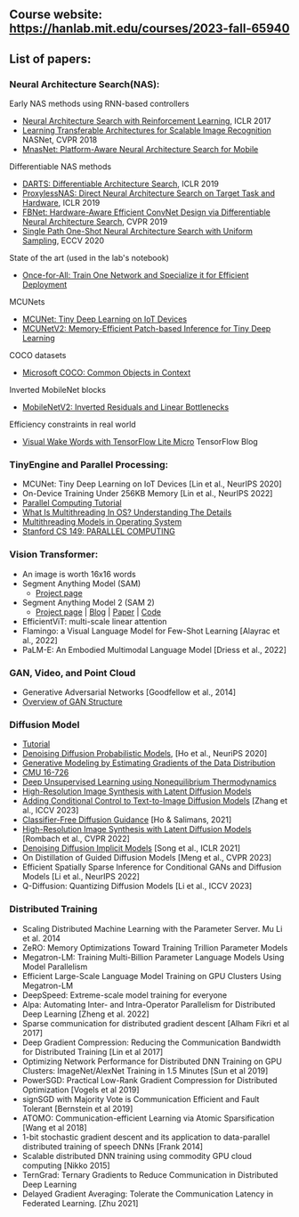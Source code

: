 ## Course website: https://hanlab.mit.edu/courses/2023-fall-65940

## List of papers:

### Neural Architecture Search(NAS):
Early NAS methods using RNN-based controllers 
- [Neural Architecture Search with Reinforcement Learning](https://arxiv.org/abs/1611.01578), ICLR 2017
- [Learning Transferable Architectures for Scalable Image Recognition](https://arxiv.org/abs/1707.07012) NASNet, CVPR 2018
- [MnasNet: Platform-Aware Neural Architecture Search for Mobile](https://arxiv.org/abs/1807.11626)

Differentiable NAS methods
- [DARTS: Differentiable Architecture Search](https://arxiv.org/abs/1806.09055), ICLR 2019
- [ProxylessNAS: Direct Neural Architecture Search on Target Task and Hardware](https://arxiv.org/abs/1812.00332), ICLR 2019
- [FBNet: Hardware-Aware Efficient ConvNet Design via Differentiable Neural Architecture Search](https://arxiv.org/abs/1812.03443), CVPR 2019
- [Single Path One-Shot Neural Architecture Search with Uniform Sampling](https://arxiv.org/abs/1904.00420), ECCV 2020

State of the art (used in the lab's notebook)
- [Once-for-All: Train One Network and Specialize it for Efficient Deployment](https://arxiv.org/abs/1908.09791)

MCUNets
- [MCUNet: Tiny Deep Learning on IoT Devices](https://arxiv.org/abs/2007.10319)
- [MCUNetV2: Memory-Efficient Patch-based Inference for Tiny Deep Learning](https://arxiv.org/abs/2110.15352)

COCO datasets
- [Microsoft COCO: Common Objects in Context](https://arxiv.org/abs/1405.0312)

Inverted MobileNet blocks
- [MobileNetV2: Inverted Residuals and Linear Bottlenecks](https://arxiv.org/abs/1801.04381)

Efficiency constraints in real world
- [Visual Wake Words with TensorFlow Lite Micro](https://blog.tensorflow.org/2019/10/visual-wake-words-with-tensorflow-lite_30.html) TensorFlow Blog

### TinyEngine and Parallel Processing:
- MCUNet: Tiny Deep Learning on IoT Devices [Lin et al., NeurIPS 2020]
- On-Device Training Under 256KB Memory [Lin et al., NeurIPS 2022]
- [Parallel Computing Tutorial](https://github.com/mit-han-lab/parallel-computing-tutorial)
- [What Is Multithreading In OS? Understanding The Details](https://unstop.com/blog/multithreading-in-os)
- [Multithreading Models in Operating System](https://www.javatpoint.com/multithreading-models-in-operating-system)
- [Stanford CS 149: PARALLEL COMPUTING](https://gfxcourses.stanford.edu/cs149/fall23)

### Vision Transformer:
- An image is worth 16x16 words
- Segment Anything Model (SAM)
  - [Project page](https://segment-anything.com/)
- Segment Anything Model 2 (SAM 2)
  - [Project page](https://ai.meta.com/sam2/) | [Blog](https://ai.meta.com/blog/segment-anything-2/) | [Paper](https://ai.meta.com/research/publications/sam-2-segment-anything-in-images-and-videos/) | [Code](https://github.com/facebookresearch/segment-anything-2)
- EfficientViT: multi-scale linear attention
- Flamingo: a Visual Language Model for Few-Shot Learning [Alayrac et al., 2022]
- PaLM-E: An Embodied Multimodal Language Model [Driess et al., 2022]

### GAN, Video, and Point Cloud
- Generative Adversarial Networks [Goodfellow et al., 2014]
- [Overview of GAN Structure](https://developers.google.com/machine-learning/gan/gan_structure)

### Diffusion Model
- [Tutorial](https://cvpr2022-tutorial-diffusion-models.github.io/)
- [Denoising Diffusion Probabilistic Models](https://arxiv.org/abs/2006.11239), [Ho et al., NeuriPS 2020]
- [Generative Modeling by Estimating Gradients of the Data Distribution](https://yang-song.net/blog/2021/score/)
- [CMU 16-726](https://learning-image-synthesis.github.io/sp23/static_files/lectures/Lecture9_generative_models_(partII).pdf)
- [Deep Unsupervised Learning using Nonequilibrium Thermodynamics](https://arxiv.org/abs/1503.03585)
- [High-Resolution Image Synthesis with Latent Diffusion Models](https://arxiv.org/abs/2112.10752)
- [Adding Conditional Control to Text-to-Image Diffusion Models](https://arxiv.org/abs/2302.05543) [Zhang et al., ICCV 2023]
- [Classifier-Free Diffusion Guidance](https://arxiv.org/abs/2207.12598) [Ho & Salimans, 2021]
- [High-Resolution Image Synthesis with Latent Diffusion Models](https://arxiv.org/abs/2112.10752) [Rombach et al., CVPR 2022]
- [Denoising Diffusion Implicit Models](https://arxiv.org/abs/2010.02502) [Song et al., ICLR 2021]
- On Distillation of Guided Diffusion Models [Meng et al., CVPR 2023]
- Efficient Spatially Sparse Inference for Conditional GANs and Diffusion Models [Li et al., NeurIPS 2022]
- Q-Diffusion: Quantizing Diffusion Models [Li et al., ICCV 2023]

### Distributed Training
- Scaling Distributed Machine Learning with the Parameter Server. Mu Li et al. 2014
- ZeRO: Memory Optimizations Toward Training Trillion Parameter Models
- Megatron-LM: Training Multi-Billion Parameter Language Models Using Model Parallelism
- Efficient Large-Scale Language Model Training on GPU Clusters Using Megatron-LM
- DeepSpeed: Extreme-scale model training for everyone
- Alpa: Automating Inter- and Intra-Operator Parallelism for Distributed Deep Learning [Zheng et al. 2022]
- Sparse communication for distributed gradient descent [Alham Fikri et al 2017]
- Deep Gradient Compression: Reducing the Communication Bandwidth for Distributed Training [Lin et al 2017]
- Optimizing Network Performance for Distributed DNN Training on GPU Clusters: ImageNet/AlexNet Training in 1.5 Minutes [Sun et al 2019]
- PowerSGD: Practical Low-Rank Gradient Compression for Distributed Optimization [Vogels et al 2019]
- signSGD with Majority Vote is Communication Efficient and Fault Tolerant [Bernstein et al 2019]
- ATOMO: Communication-efficient Learning via Atomic Sparsification [Wang et al 2018]
- 1-bit stochastic gradient descent and its application to data-parallel distributed training of speech DNNs [Frank 2014]
- Scalable distributed DNN training using commodity GPU cloud computing [Nikko 2015]
- TernGrad: Ternary Gradients to Reduce Communication in Distributed Deep Learning
- Delayed Gradient Averaging: Tolerate the Communication Latency in Federated Learning. [Zhu 2021] 
